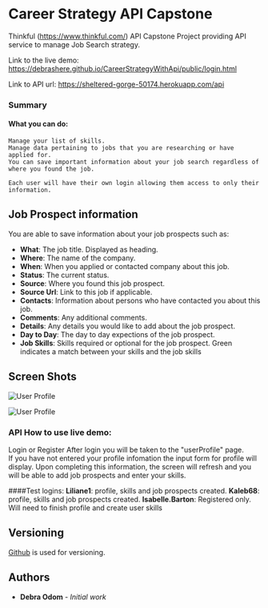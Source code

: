 # Career Strategy API Capstone

Thinkful (https://www.thinkful.com/) API Capstone Project providing API service to manage Job Search strategy.

Link to the live demo:  https://debrashere.github.io/CareerStrategyWithApi/public/login.html

Link to API url:
https://sheltered-gorge-50174.herokuapp.com/api

### Summary

  #### What you can do:
    Manage your list of skills.
    Manage data pertaining to jobs that you are researching or have applied for.
    You can save important information about your job search regardless of where you found the job.

    Each user will have their own login allowing them access to only their information.

## Job Prospect information
You are able to save information about your job prospects such as:

* **What**: The job title. Displayed as heading.
* **Where**: The name of the company.
* **When**: When you applied or contacted company about this job.
* **Status**: The current status.
* **Source**: Where you found this job prospect.
* **Source Url**: Link to this job if applicable.
* **Contacts**: Information about persons who have contacted you about this job.
* **Comments**: Any additional comments.
* **Details**: Any details you would like to add about the job prospect.
* **Day to Day**: The day to day expections of the job prospect.
* **Job Skills**: Skills required or optional for the job prospect. Green indicates a match between your skills and the job skills

## Screen Shots

![User Profile ](https://raw.githubusercontent.com/debrashere/Documents/master/UserProfile1.png)

![User Profile ](https://raw.githubusercontent.com/debrashere/Documents/master/UserProfile3.png)


### API How to use live demo:
Login or Register
After login you will be taken to the "userProfile" page.  
If you have not entered your profile infomation the input form for profile will display.  Upon completing this information, the screen will refresh and you will be able to add job prospects and enter your skills.

####Test logins:
       **Liliane1**: profile, skills and job prospects created.
        **Kaleb68**: profile, skills and job prospects created.
**Isabelle.Barton**:  Registered only.  Will need to finish profile and create user skills


## Versioning

 [Github](https://github.com/) is used for versioning.

## Authors

* **Debra Odom** - *Initial work* 